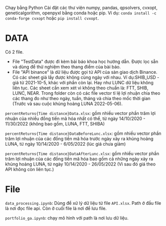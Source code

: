 Chạy bằng Python
Cài đặt các thư viện numpy, pandas, qpsolvers, cvxopt, geneticalgorithm, openpyxl bằng conda hoặc pip.
Ví dụ: `conda install -c conda-forge cvxopt` hoặc `pip install cvxopt`.

# DATA 
Có 2 file.
 - File "TestData" được đi kèm bài báo khoa học hướng dẫn. Được lọc sẵn và dùng để thử nghiệm theo thang điểm của bài báo.
 - File "API binance" là dữ liệu được gọi từ API của sàn giao dịch Binance. Có các sheet giá lấy được không cùng ngày với nhau. Ví dụ:SHIB_USD - giá từ 2021-10-5, khác với phần còn lại. Hay như LUNC dữ liệu không liên tục. Các sheet cần xem xét vì không theo chuẩn là: FTT, SHIB, LUNC, NEAR. Trong folder còn có các file vector tỉ lệ lợi nhuận chia theo các thang đo như theo ngày, tuần, tháng và chia theo mốc thời gian (Trước và sau cuộc khủng hoảng LUNA 2022-05-06).

`percentReturns{Time distance}Data.xlsx`: gồm nhiều vector phần trăm lợi nhuận của nhiều đồng tiền mã hóa nhất có thể, từ ngày 14/10/2020 - 11/30/2022 (không bao gồm, LUNA, FTT, SHIBA)

`percentReturns{Time distance}DataBeforeLunc.xlsx`: gồm nhiều vector phần trăm lợi nhuận của các đồng tiền mã hóa trước ngày xảy ra khủng hoảng LUNA, từ ngày 10/14/2020 - 6/05/2022 (lúc giá chưa giảm)

`percentReturns{Time distance}DataAfterLunc.xlsx`: gồm nhiều vector phần trăm lợi nhuận của các đồng tiền mã hóa bao gồm cả những ngày xảy ra khủng hoảng LUNA, từ ngày 10/14/2020 - 26/05/2022 (Vì sau đó giá theo API không còn liên tục.)

# File 
`data_processing.ipynb`: Dùng để xử lý dữ liệu từ file `API.xlsx`. Path ở đầu file là nơi đọc file api. Còn ở cuối file là nơi để lưu file.

`portfolio_ga.ipynb`: chạy mô hình với path là nơi lưu dữ liệu.

